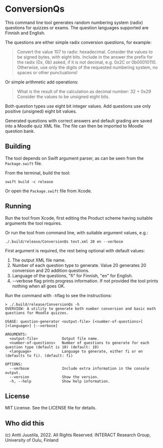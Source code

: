 # ConversionQs

This command line tool generates random numbering system (radix) questions for quizzes or exams. The question languages supported are Finnish and English.

The questions are either simple radix conversion questions, for example:

> Convert the value 107 to radix: hexadecimal.
> Consider the values to be signed bytes, with eight bits.
> Include in the answer the prefix for the radix (0x, 0b) asked, if it is not decimal, e.g. 0x2C or 0b00010110.
> Otherwise, use only the digits of the requested numbering system, no spaces or other punctuations!

Or simple arithmetic add operations:

> What is the result of the calculation as decimal number: 32 + 0x29
> Consider the values to be unsigned eight bits.

Both question types use eight bit integer values. Add questions use only positive (unsigned) eight bit values.

Generated questions with correct answers and default grading are saved into a Moodle quiz XML file. The file can then be imported to Moodle question bank.

## Building

The tool depends on Swift argument parser, as can be seen from the `Package.swift` file.

From the terminal, build the tool:

```console
swift build -c release
```

Or open the `Package.swift` file from Xcode.

## Running

Run the tool from Xcode, first editing the Product scheme having suitable arguments the tool requires. 
 
Or run the tool from command line, with suitable argument values, e.g.:

```console
./.build/release/ConversionQs test.xml 20 en --verbose
```

First argument is required, the rest being optional with default values:

1. The output XML file name.
2. Number of each question type to generate. Value 20 generates 20 conversion and 20 addition questions.
3. Language of the questions, "fi" for Finnish, "en" for English.
4. --verbose flag prints progress information. If not provided the tool prints nothing when all goes OK. 

Run the command with `-h`flag to see the instructions:

```console
> ./.build/release/ConversionQs -h
OVERVIEW: A utility to generate both number conversion and basic math questions for Moodle quizzes.

USAGE: question-generator <output-file> [<number-of-questions>] [<language>] [--verbose]

ARGUMENTS:
  <output-file>           Output file name.
  <number-of-questions>   Number of questions to generate for each question type (default is 10) (default: 10)
  <language>              Language to generate, either fi or en (defaults to fi). (default: fi)

OPTIONS:
  --verbose               Include extra information in the console output.
  --version               Show the version.
  -h, --help              Show help information.
```

## License

MIT License. See the LICENSE file for details.

## Who did this

(c) Antti Juustila, 2022. All Rights Reserved.
INTERACT Research Group, University of Oulu, Finland


